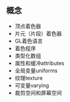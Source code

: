 ## 概念

- 顶点着色器
- 片元（片段）着色器
- GL着色语言
- 着色程序
- 类型化数组
- 属性和缓冲attributes
- 全局变量uniforms
- 纹理texture
- 可变量varying
- 裁剪空间和屏幕空间
